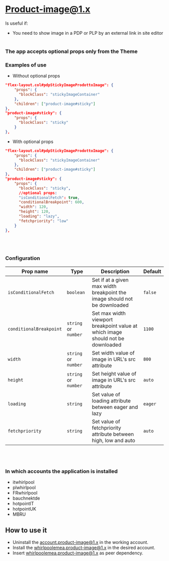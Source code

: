 # Product-image@1.x
Is useful if:
- You need to show image in a PDP or PLP by an external link in site editor
<br></br>

### The app accepts optional props only from the Theme
### Examples of use
- Without optional props
```json
"flex-layout.col#pdpStickyImageProdottoImage": {
    "props": {
      "blockClass": "stickyImageContainer"
    },
    "children": ["product-image#sticky"]
},
"product-image#sticky": {
    "props": {
      "blockClass": "sticky"
    }
},
```
- With optional props
```json
"flex-layout.col#pdpStickyImageProdottoImage": {
    "props": {
      "blockClass": "stickyImageContainer"
    },
    "children": ["product-image#sticky"]
},
"product-image#sticky": {
    "props": {
      "blockClass": "sticky",
      //optional props:
      "isConditionalFetch": true,
      "conditionalBreakpoint": 600,
      "width": 120,
      "height": 120,
      "loading": "lazy",
      "fetchpriority": "low"
    }
},
```
<br></br>

### Configuration

| Prop name | Type | Description | Default |
| ----------- | ----------- | ----------- | ----------- |
| `isConditionalFetch` | `boolean` | Set if at a given max width breakpoint the image should not be downloaded | `false` |
| `conditionalBreakpoint` | `string` or `number` | Set max width viewport breakpoint value at which image should not be downloaded | `1100` |
| `width` | `string` or `number` | Set width value of image in URL's src attribute | `800` |
| `height` | `string` or `number` | Set height value of image in URL's src attribute | `auto` |
| `loading` | `string` | Set value of loading attribute between eager and lazy | `eager` |
| `fetchpriority` | `string` | Set value of fetchpriority attribute between high, low and auto | `auto` |

<br></br>

### In which accounts the application is installed
- itwhirlpool
- plwhirlpool
- FRwhirlpool
- bauchnektde
- hotpointIT
- hotpointUK
- MBRU

## How to use it
- Uninstall the account.product-image@1.x in the working account.
- Install the whirlpoolemea.product-image@1.x  in the desired account.
- Insert whirlpoolemea.product-image@1.x  as peer dependency.
